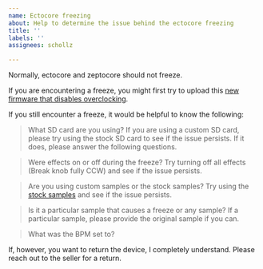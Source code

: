 ```yaml
---
name: Ectocore freezing
about: Help to determine the issue behind the ectocore freezing
title: ''
labels: ''
assignees: schollz

---
```


Normally, ectocore and zeptocore should not freeze. 

If you are encountering a freeze, you might first try to upload this [new firmware that disables overclocking](https://github.com/schollz/_core/releases/download/v6.3.6/ectocore_no_overclocking_v6.3.6.uf2).

If you still encounter a freeze, it would be helpful to know the following:

> What SD card are you using? If you are using a custom SD card, please try using the stock SD card to see if the issue persists. If it does, please answer the following questions.

> Were effects on or off during the freeze? Try turning off all effects (Break knob fully CCW) and see if the issue persists.

> Are you using custom samples or the stock samples? Try using the [stock samples](https://infinitedigits.co/zeptocore_default_samples_v6.zip) and see if the issue persists.

> Is it a particular sample that causes a freeze or any sample? If a particular sample, please provide the original sample if you can.

> What was the BPM set to?

If, however, you want to return the device, I completely understand. Please reach out to the seller for a return.
